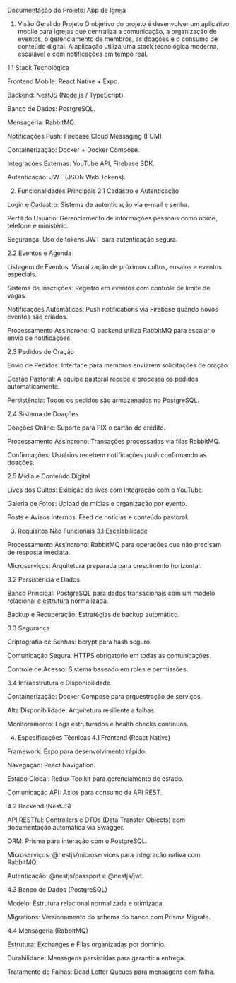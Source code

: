 Documentação do Projeto: App de Igreja
1. Visão Geral do Projeto
O objetivo do projeto é desenvolver um aplicativo mobile para igrejas que centraliza a comunicação, a organização de eventos, o gerenciamento de membros, as doações e o consumo de conteúdo digital. A aplicação utiliza uma stack tecnológica moderna, escalável e com notificações em tempo real.

1.1 Stack Tecnológica

Frontend Mobile: React Native + Expo.


Backend: NestJS (Node.js / TypeScript).


Banco de Dados: PostgreSQL.


Mensageria: RabbitMQ.


Notificações Push: Firebase Cloud Messaging (FCM).


Containerização: Docker + Docker Compose.


Integrações Externas: YouTube API, Firebase SDK.


Autenticação: JWT (JSON Web Tokens).

2. Funcionalidades Principais
2.1 Cadastro e Autenticação

Login e Cadastro: Sistema de autenticação via e-mail e senha.


Perfil do Usuário: Gerenciamento de informações pessoais como nome, telefone e ministério.


Segurança: Uso de tokens JWT para autenticação segura.

2.2 Eventos e Agenda

Listagem de Eventos: Visualização de próximos cultos, ensaios e eventos especiais.


Sistema de Inscrições: Registro em eventos com controle de limite de vagas.


Notificações Automáticas: Push notifications via Firebase quando novos eventos são criados.


Processamento Assíncrono: O backend utiliza RabbitMQ para escalar o envio de notificações.

2.3 Pedidos de Oração

Envio de Pedidos: Interface para membros enviarem solicitações de oração.


Gestão Pastoral: A equipe pastoral recebe e processa os pedidos automaticamente.


Persistência: Todos os pedidos são armazenados no PostgreSQL.

2.4 Sistema de Doações

Doações Online: Suporte para PIX e cartão de crédito.


Processamento Assíncrono: Transações processadas via filas RabbitMQ.


Confirmações: Usuários recebem notificações push confirmando as doações.

2.5 Mídia e Conteúdo Digital

Lives dos Cultos: Exibição de lives com integração com o YouTube.


Galeria de Fotos: Upload de mídias e organização por evento.


Posts e Avisos Internos: Feed de notícias e conteúdo pastoral.

3. Requisitos Não Funcionais
3.1 Escalabilidade

Processamento Assíncrono: RabbitMQ para operações que não precisam de resposta imediata.


Microserviços: Arquitetura preparada para crescimento horizontal.

3.2 Persistência e Dados

Banco Principal: PostgreSQL para dados transacionais com um modelo relacional e estrutura normalizada.


Backup e Recuperação: Estratégias de backup automático.

3.3 Segurança

Criptografia de Senhas: bcrypt para hash seguro.


Comunicação Segura: HTTPS obrigatório em todas as comunicações.


Controle de Acesso: Sistema baseado em roles e permissões.

3.4 Infraestrutura e Disponibilidade

Containerização: Docker Compose para orquestração de serviços.


Alta Disponibilidade: Arquitetura resiliente a falhas.


Monitoramento: Logs estruturados e health checks contínuos.


4. Especificações Técnicas
4.1 Frontend (React Native)

Framework: Expo para desenvolvimento rápido.


Navegação: React Navigation.


Estado Global: Redux Toolkit para gerenciamento de estado.


Comunicação API: Axios para consumo da API REST.

4.2 Backend (NestJS)

API RESTful: Controllers e DTOs (Data Transfer Objects) com documentação automática via Swagger.



ORM: Prisma para interação com o PostgreSQL.


Microserviços: @nestjs/microservices para integração nativa com RabbitMQ.


Autenticação: @nestjs/passport e @nestjs/jwt.

4.3 Banco de Dados (PostgreSQL)

Modelo: Estrutura relacional normalizada e otimizada.


Migrations: Versionamento do schema do banco com Prisma Migrate.

4.4 Mensageria (RabbitMQ)

Estrutura: Exchanges e Filas organizadas por domínio.


Durabilidade: Mensagens persistidas para garantir a entrega.


Tratamento de Falhas: Dead Letter Queues para mensagens com falha.
